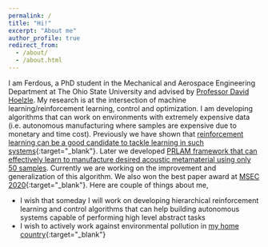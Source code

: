```yaml
---
permalink: /
title: "Hi!"
excerpt: "About me"
author_profile: true
redirect_from: 
  - /about/
  - /about.html
---
```


I am Ferdous, a PhD student in the Mechanical and Aerospace Engineering Department at The Ohio State University and advised by [Professor David Hoelzle](https://mae.osu.edu/people/hoelzle.1). My research is at the intersection of machine learning/reinforcement learning, control and optimization. I am developing algorithms that can work on environments with extremely expensive data (i.e. autonomous manufacturing where samples are expensive due to monetary and time cost). Previously we have shown that [reinforcement learning can be a good candidate to tackle learning in such systems](https://asmedigitalcollection.asme.org/MSEC/proceedings-abstract/MSEC2020/84263/V002T07A009/1095697){:target="_blank"}. Later we developed [PRLAM framework that can effectively learn to manufacture desired acoustic metamaterial using only 50 samples](). Currently we are working on the improvement and generalization of this algorithm. We also won the best paper award at [MSEC 2020](https://event.asme.org/MSEC-2020){:target="_blank"}. Here are couple of things about me, 
* I wish that someday I will work on developing hierarchical reinforcement learning and control algorithms that can help building autonomous systems capable of performing high level abstract tasks    
* I wish to actively work against environmental pollution in [my home country](https://www.thedailystar.net/environment/environment-pollution-in-dhaka-bangladesh-18000-died-world-bank-report-1634566){:target="_blank"} 
